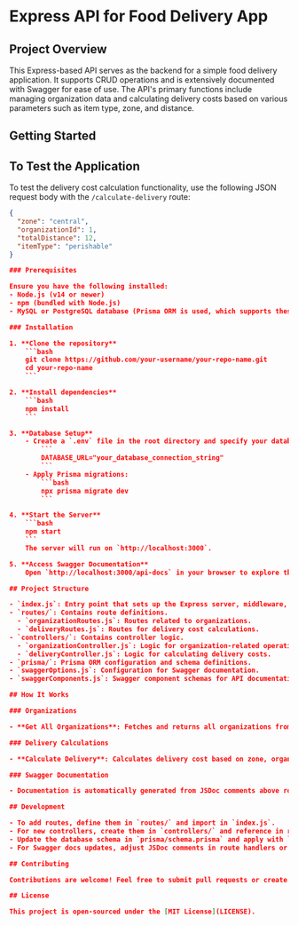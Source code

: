 # Express API for Food Delivery App

## Project Overview

This Express-based API serves as the backend for a simple food delivery application. It supports CRUD operations and is extensively documented with Swagger for ease of use. The API's primary functions include managing organization data and calculating delivery costs based on various parameters such as item type, zone, and distance.

## Getting Started

## To Test the Application

To test the delivery cost calculation functionality, use the following JSON request body with the `/calculate-delivery` route:

```json
{
  "zone": "central",
  "organizationId": 1,
  "totalDistance": 12,
  "itemType": "perishable"
}

### Prerequisites

Ensure you have the following installed:
- Node.js (v14 or newer)
- npm (bundled with Node.js)
- MySQL or PostgreSQL database (Prisma ORM is used, which supports these databases)

### Installation

1. **Clone the repository**
    ```bash
    git clone https://github.com/your-username/your-repo-name.git
    cd your-repo-name
    ```

2. **Install dependencies**
    ```bash
    npm install
    ```

3. **Database Setup**
    - Create a `.env` file in the root directory and specify your database URL:
        ```
        DATABASE_URL="your_database_connection_string"
        ```
    - Apply Prisma migrations:
        ```bash
        npx prisma migrate dev
        ```

4. **Start the Server**
    ```bash
    npm start
    ```
    The server will run on `http://localhost:3000`.

5. **Access Swagger Documentation**
    Open `http://localhost:3000/api-docs` in your browser to explore the API using Swagger UI.

## Project Structure

- `index.js`: Entry point that sets up the Express server, middleware, routes, and Swagger documentation.
- `routes/`: Contains route definitions.
  - `organizationRoutes.js`: Routes related to organizations.
  - `deliveryRoutes.js`: Routes for delivery cost calculations.
- `controllers/`: Contains controller logic.
  - `organizationController.js`: Logic for organization-related operations.
  - `deliveryController.js`: Logic for calculating delivery costs.
- `prisma/`: Prisma ORM configuration and schema definitions.
- `swaggerOptions.js`: Configuration for Swagger documentation.
- `swaggerComponents.js`: Swagger component schemas for API documentation.

## How It Works

### Organizations

- **Get All Organizations**: Fetches and returns all organizations from the database. Accessed via GET `/organizations`.

### Delivery Calculations

- **Calculate Delivery**: Calculates delivery cost based on zone, organization ID, total distance, and item type. Accessed via POST `/calculate-delivery`.

### Swagger Documentation

- Documentation is automatically generated from JSDoc comments above route handlers and in `swaggerComponents.js`, offering an interactive UI for direct API testing.

## Development

- To add routes, define them in `routes/` and import in `index.js`.
- For new controllers, create them in `controllers/` and reference in route definitions.
- Update the database schema in `prisma/schema.prisma` and apply with `npx prisma migrate dev`.
- For Swagger docs updates, adjust JSDoc comments in route handlers or `swaggerComponents.js`.

## Contributing

Contributions are welcome! Feel free to submit pull requests or create issues for bugs or enhancements.

## License

This project is open-sourced under the [MIT License](LICENSE).
